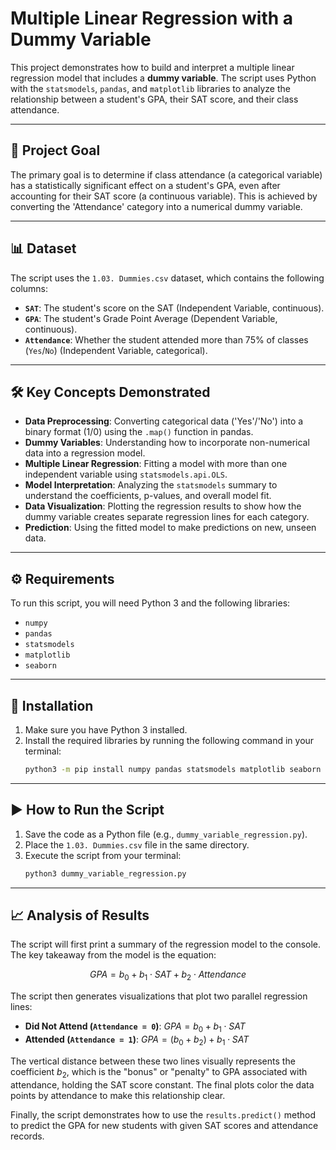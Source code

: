 # Multiple Linear Regression with a Dummy Variable

This project demonstrates how to build and interpret a multiple linear regression model that includes a **dummy variable**. The script uses Python with the `statsmodels`, `pandas`, and `matplotlib` libraries to analyze the relationship between a student's GPA, their SAT score, and their class attendance.

-----

## 🎯 Project Goal

The primary goal is to determine if class attendance (a categorical variable) has a statistically significant effect on a student's GPA, even after accounting for their SAT score (a continuous variable). This is achieved by converting the 'Attendance' category into a numerical dummy variable.

-----

## 📊 Dataset

The script uses the `1.03. Dummies.csv` dataset, which contains the following columns:

  * **`SAT`**: The student's score on the SAT (Independent Variable, continuous).
  * **`GPA`**: The student's Grade Point Average (Dependent Variable, continuous).
  * **`Attendance`**: Whether the student attended more than 75% of classes (`Yes`/`No`) (Independent Variable, categorical).

-----

## 🛠️ Key Concepts Demonstrated

  * **Data Preprocessing**: Converting categorical data ('Yes'/'No') into a binary format (1/0) using the `.map()` function in pandas.
  * **Dummy Variables**: Understanding how to incorporate non-numerical data into a regression model.
  * **Multiple Linear Regression**: Fitting a model with more than one independent variable using `statsmodels.api.OLS`.
  * **Model Interpretation**: Analyzing the `statsmodels` summary to understand the coefficients, p-values, and overall model fit.
  * **Data Visualization**: Plotting the regression results to show how the dummy variable creates separate regression lines for each category.
  * **Prediction**: Using the fitted model to make predictions on new, unseen data.

-----

## ⚙️ Requirements

To run this script, you will need Python 3 and the following libraries:

  * `numpy`
  * `pandas`
  * `statsmodels`
  * `matplotlib`
  * `seaborn`

-----

## 🚀 Installation

1.  Make sure you have Python 3 installed.
2.  Install the required libraries by running the following command in your terminal:
    ```bash
    python3 -m pip install numpy pandas statsmodels matplotlib seaborn
    ```

-----

## ▶️ How to Run the Script

1.  Save the code as a Python file (e.g., `dummy_variable_regression.py`).
2.  Place the `1.03. Dummies.csv` file in the same directory.
3.  Execute the script from your terminal:
    ```bash
    python3 dummy_variable_regression.py
    ```

-----

## 📈 Analysis of Results

The script will first print a summary of the regression model to the console. The key takeaway from the model is the equation:

$$GPA = b_0 + b_1 \cdot SAT + b_2 \cdot Attendance$$

The script then generates visualizations that plot two parallel regression lines:

  * **Did Not Attend (`Attendance = 0`)**: $GPA = b_0 + b_1 \cdot SAT$
  * **Attended (`Attendance = 1`)**: $GPA = (b_0 + b_2) + b_1 \cdot SAT$

The vertical distance between these two lines visually represents the coefficient $b_2$, which is the "bonus" or "penalty" to GPA associated with attendance, holding the SAT score constant. The final plots color the data points by attendance to make this relationship clear.

Finally, the script demonstrates how to use the `results.predict()` method to predict the GPA for new students with given SAT scores and attendance records.
